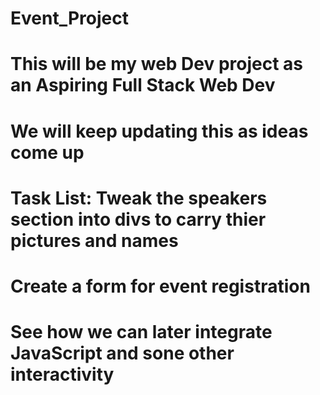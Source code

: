 # Event_Project
# This will be my web Dev project as an Aspiring Full Stack Web Dev
# We will keep updating this as ideas come up
#
# Task List: Tweak the speakers section into divs to carry thier pictures and names
# Create a form for event registration
# See how we can later integrate JavaScript and sone other interactivity
# 
